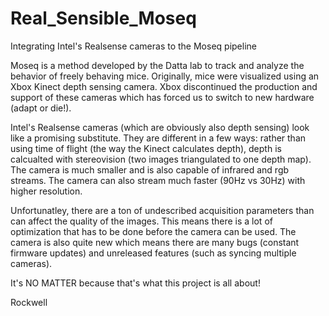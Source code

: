 # Real_Sensible_Moseq
Integrating Intel's Realsense cameras to the Moseq pipeline

Moseq is a method developed by the Datta lab to track and analyze the behavior of freely behaving mice. Originally, mice were visualized using an Xbox Kinect depth sensing camera. Xbox discontinued the production and support of these cameras which has forced us to switch to new hardware (adapt or die!). 

Intel's Realsense cameras (which are obviously also depth sensing) look like a promising substitute. They are different in a few ways: rather than using time of flight (the way the Kinect calculates depth), depth is calcualted with stereovision (two images triangulated to one depth map). The camera is much smaller and is also capable of infrared and rgb streams. The camera can also stream much faster (90Hz vs 30Hz) with higher resolution. 

Unfortunatley, there are a ton of undescribed acquisition parameters than can affect the quality of the images. This means there is a lot of optimization that has to be done before the camera can be used. The camera is also quite new which means there are many bugs (constant firmware updates) and unreleased features (such as syncing multiple cameras). 

It's NO MATTER because that's what this project is all about!

Rockwell